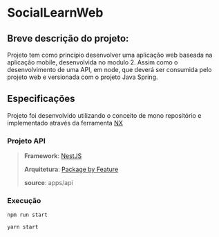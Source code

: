 # SocialLearnWeb

## Breve descrição do projeto:

Projeto tem como princípio desenvolver uma aplicação web baseada na aplicação mobile, desenvolvida no modulo 2.
Assim como o desenvolvimento de uma API, em node, que deverá ser consumida pelo projeto web e versionada com o projeto Java Spring.

## Especificações

Projeto foi desenvolvido utilizando o conceito de mono repositório e implementado através da ferramenta [NX](https://nx.dev/)

### Projeto API

> **Framework**: [NestJS](https://nestjs.com/)
>
> **Arquitetura**: [Package by Feature](https://phauer.com/2020/package-by-feature/)
>
> **source**: apps/api

### Execução

```batch
npm run start

yarn start
```

